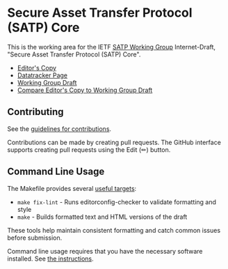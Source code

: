 # Secure Asset Transfer Protocol (SATP) Core

This is the working area for the IETF [SATP Working Group](https://datatracker.ietf.org/wg/satp/documents/) Internet-Draft, "Secure Asset Transfer Protocol (SATP) Core".

* [Editor's Copy](https://ietf-satp.github.io/draft-ietf-satp-core/#go.draft-ietf-satp-core.html)
* [Datatracker Page](https://datatracker.ietf.org/doc/draft-ietf-satp-core)
* [Working Group Draft](https://datatracker.ietf.org/doc/html/draft-ietf-satp-core)
* [Compare Editor's Copy to Working Group Draft](https://ietf-satp.github.io/draft-ietf-satp-core/#go.draft-ietf-satp-core.diff)


## Contributing

See the
[guidelines for contributions](https://github.com/ietf-satp/draft-ietf-satp-core/blob/main/CONTRIBUTING.md).

Contributions can be made by creating pull requests.
The GitHub interface supports creating pull requests using the Edit (✏) button.


## Command Line Usage

The Makefile provides several [useful targets](https://github.com/martinthomson/i-d-template/blob/main/main.mk#L1):
- `make fix-lint` - Runs editorconfig-checker to validate formatting and style
- `make` - Builds formatted text and HTML versions of the draft

These tools help maintain consistent formatting and catch common issues before submission.

Command line usage requires that you have the necessary software installed.  See
[the instructions](https://github.com/martinthomson/i-d-template/blob/main/doc/SETUP.md).

